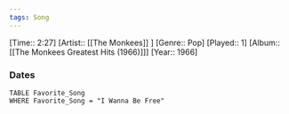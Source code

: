 ```yaml
---
tags: Song  
---
```

[Time:: 2:27]
[Artist:: [[The Monkees]] ]
[Genre:: Pop]
[Played:: 1]
[Album:: [[The Monkees Greatest Hits (1966)]]]
[Year:: 1966]
### Dates
````dataview
TABLE Favorite_Song
WHERE Favorite_Song = "I Wanna Be Free"
````